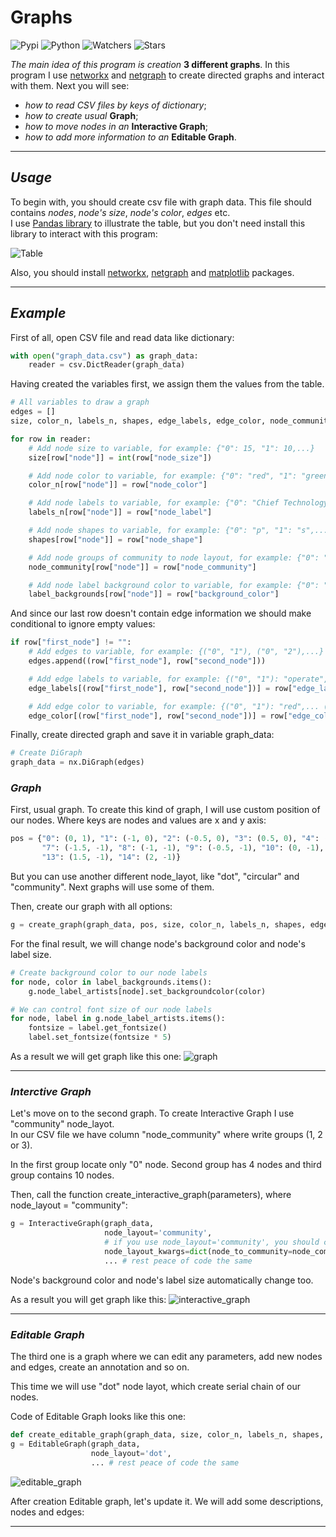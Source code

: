 # Graphs
![Pypi](https://img.shields.io/pypi/v/matplotlib?color=orange&style=plastic)
![Python](https://img.shields.io/pypi/pyversions/matplotlib?color=gree&style=plastic)
![Watchers](https://img.shields.io/github/watchers/Kalinka5/Graphs?style=social)
![Stars](https://img.shields.io/github/stars/Kalinka5/Graphs?style=social)

*The main idea of this program is creation* **3 different graphs**. In this program I use [networkx](https://networkx.org/documentation/stable/tutorial.html) and [netgraph](https://github.com/paulbrodersen/netgraph) to create directed graphs and interact with them. Next you will see:
+ *how to read CSV files by keys of dictionary*;
+ *how to create usual* **Graph**;
+ *how to move nodes in an* **Interactive Graph**;
+ *how to add more information to an* **Editable Graph**.
___

## *Usage*
To begin with, you should create csv file with graph data. This file should contains *nodes*, *node's size*, *node's color*, *edges* etc.\
I use [Pandas library](https://pypi.org/project/pandas/) to illustrate the table, but you don't need install this library to interact with this program:

![Table](https://user-images.githubusercontent.com/106172806/216014331-0534c828-a491-4e46-8a0f-caf09bb7c0eb.jpg)

Also, you should install [networkx](https://pypi.org/project/networkx/), [netgraph](https://pypi.org/project/netgraph/) and [matplotlib](https://pypi.org/project/matplotlib/) packages.
___

## *Example*
First of all, open CSV file and read data like dictionary:
```python
with open("graph_data.csv") as graph_data:
    reader = csv.DictReader(graph_data)
```
Having created the variables first, we assign them the values from the table.
```python
# All variables to draw a graph
edges = []
size, color_n, labels_n, shapes, edge_labels, edge_color, node_community, label_backgrounds = ({} for i in range(8))
```

```python
for row in reader:
    # Add node size to variable, for example: {"0": 15, "1": 10,...}
    size[row["node"]] = int(row["node_size"])

    # Add node color to variable, for example: {"0": "red", "1": "green",...}
    color_n[row["node"]] = row["node_color"]

    # Add node labels to variable, for example: {"0": "Chief Technology Officer",...}
    labels_n[row["node"]] = row["node_label"]

    # Add node shapes to variable, for example: {"0": "p", "1": "s",...}
    shapes[row["node"]] = row["node_shape"]

    # Add node groups of community to node layout, for example: {"0": "0", "1": "1", "2": "1",..., "5": "3",...}
    node_community[row["node"]] = row["node_community"]

    # Add node label background color to variable, for example: {"0": "salmon", "1": "lightgreen",...}
    label_backgrounds[row["node"]] = row["background_color"]
```

And since our last row doesn't contain edge information we should make conditional to ignore empty values:
```python
if row["first_node"] != "":
    # Add edges to variable, for example: {("0", "1"), ("0", "2"),...}
    edges.append((row["first_node"], row["second_node"]))

    # Add edge labels to variable, for example: {("0", "1"): "operate", ("0", "2"): "operate",...}
    edge_labels[(row["first_node"], row["second_node"])] = row["edge_label"]

    # Add edge color to variable, for example: {("0", "1"): "red",... ("1", "5"): "green",...}
    edge_color[(row["first_node"], row["second_node"])] = row["edge_color"]
```
Finally, create directed graph and save it in variable graph_data:
```python
# Create DiGraph
graph_data = nx.DiGraph(edges)
```

### *Graph*
First, usual graph. To create this kind of graph, I will use custom position of our nodes. Where keys are nodes and values are x and y axis:
```python
pos = {"0": (0, 1), "1": (-1, 0), "2": (-0.5, 0), "3": (0.5, 0), "4": (1, 0), "5": (-2.5, -1), "6": (-2, -1),
       "7": (-1.5, -1), "8": (-1, -1), "9": (-0.5, -1), "10": (0, -1), "11": (0.5, -1), "12": (1, -1),
       "13": (1.5, -1), "14": (2, -1)}
```
But you can use another different node_layot, like "dot", "circular" and "community". Next graphs will use some of them.

Then, create our graph with all options:
```python
g = create_graph(graph_data, pos, size, color_n, labels_n, shapes, edge_labels, edge_color, ax, label_backgrounds)
```
For the final result, we will change node's background color and node's label size.
```python
# Create background color to our node labels
for node, color in label_backgrounds.items():
    g.node_label_artists[node].set_backgroundcolor(color)

# We can control font size of our node labels
for node, label in g.node_label_artists.items():
    fontsize = label.get_fontsize()
    label.set_fontsize(fontsize * 5)
```

As a result we will get graph like this one:
![graph](https://user-images.githubusercontent.com/106172806/216035828-dcf1201d-a9f1-4774-9ff3-f96d828d1bb2.png)
___

### *Interctive Graph*
Let's move on to the second graph. To create Interactive Graph I use "community" node_layot.\
In our CSV file we have column "node_community" where write groups (1, 2 or 3).

In the first group locate only "0" node. Second group has 4 nodes and third group contains 10 nodes.

Then, call the function create_interactive_graph(parameters), where node_layout = "community":
```python
g = InteractiveGraph(graph_data,
                     node_layout='community',
                     # if you use node_layout='community', you should clarify node_layout_kwargs:
                     node_layout_kwargs=dict(node_to_community=node_community),
                     ... # rest peace of code the same
```
Node's background color and node's label size automatically change too.


As a result you will get graph like this:
![interactive_graph](https://user-images.githubusercontent.com/106172806/216050830-59d69cd5-7c38-4037-a574-99de6c146bc7.png)
___

### *Editable Graph*
The third one is a graph where we can edit any parameters, add new nodes and edges, create an annotation and so on.

This time we will use "dot" node layot, which create serial chain of our nodes.

Code of Editable Graph looks like this one: 
```python
def create_editable_graph(graph_data, size, color_n, labels_n, shapes, edge_labels, edge_color, ax, label_backgrounds):
g = EditableGraph(graph_data,
                  node_layout='dot',
                  ... # rest peace of code the same
```

![editable_graph](https://user-images.githubusercontent.com/106172806/216053747-97d11a1b-4069-44ee-a340-b424b3c57982.png)

After creation Editable graph, let's update it. We will add some descriptions, nodes and edges:

___
